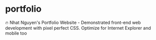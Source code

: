 # portfolio
🔥 Nhat Nguyen's Portfolio Website - Demonstrated front-end web development with pixel perfect CSS. Optimize for Internet Explorer and mobile too
